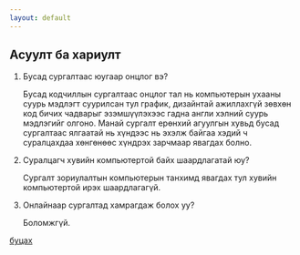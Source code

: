 ```yaml
---
layout: default
---
```


## Асуулт ба хариулт

1. Бусад сургалтаас юугаар онцлог вэ?

   Бусад кодчиллын сургалтаас онцлог тал нь компьютерын ухааны суурь мэдлэгт суурилсан тул график, дизайнтай ажиллахгүй зөвхөн код бичих чадварыг эзэмшүүлэхээс гадна англи хэлний суурь мэдлэгийг олгоно. Манай сургалт ерөнхий агуулгын хувьд бусад сургалтаас ялгаатай нь хүндээс нь эхэлж байгаа хэдий ч суралцахдаа хөнгөнөөс хүндрэх зарчмаар явагдах болно.
   
3. Суралцагч хувийн компьютертой байх шаардлагатай юу?

   Сургалт зориулалтын компьютерын танхимд явагдах тул хувийн компьютертой ирэх шаардлагагүй. 
   
5. Онлайнаар сургалтад хамрагдаж болох уу?

   Боломжгүй.

[буцах](./)
